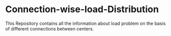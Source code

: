 # Connection-wise-load-Distribution
This Repository contains all the information about load problem on the basis of different connections between centers.
